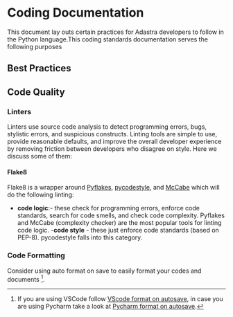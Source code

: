 # Coding Documentation

This document lay outs certain practices for Adastra developers to follow in the Python language.This coding standards documentation serves the following purposes

## Best Practices

## Code Quality

### Linters

Linters use source code analysis to detect programming errors, bugs, stylistic errors, and suspicious constructs. Linting tools are simple to use, provide reasonable defaults, and improve the overall developer experience by removing friction between developers who disagree on style.
Here we discuss some of them:

#### Flake8

Flake8 is a wrapper around [Pyflakes](https://github.com/PyCQA/pyflakes), [pycodestyle](https://github.com/pycqa/pycodestyle), and [McCabe](https://github.com/PyCQA/mccabe) which will do the following linting:

- **code logic**:- these check for programming errors, enforce code standards, search for code smells, and check code complexity. Pyflakes and McCabe (complexity checker) are the most popular tools for linting code logic.
-**code style** - these just enforce code standards (based on PEP-8). pycodestyle falls into this category.

### Code Formatting

Consider using auto format on save to easily format your codes and documents [^1].
[^1]: If you are using VSCode follow [VScode format on autosave](https://blog.yogeshchavan.dev/automatically-format-code-on-file-save-in-visual-studio-code-using-prettier#automatically-format-code-on-file-save.), in case you are using Pycharm take a look at [Pycharm format on autosave](https://www.jetbrains.com/help/pycharm/reformat-and-rearrange-code.html#reformat-on-save).
